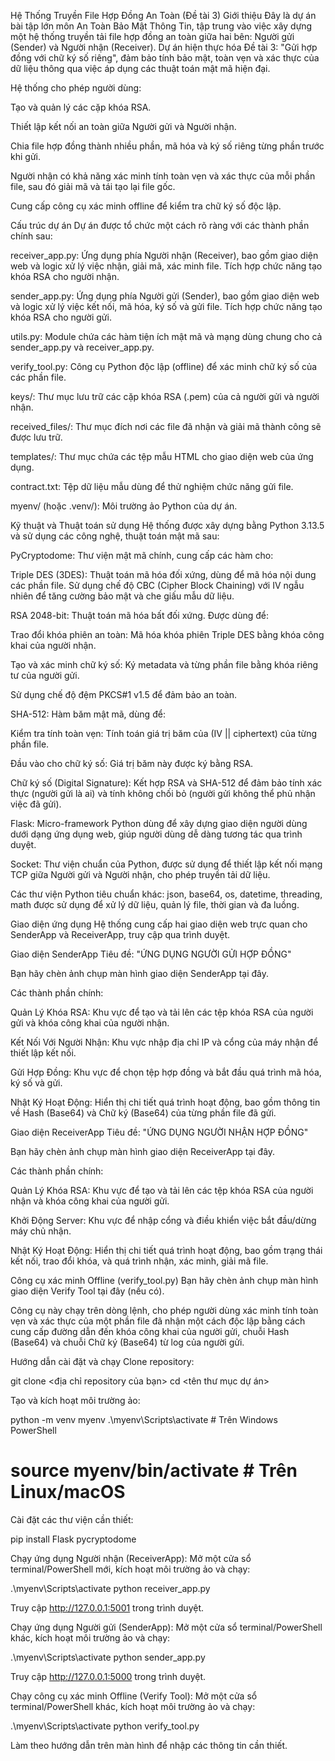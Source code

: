 Hệ Thống Truyền File Hợp Đồng An Toàn (Đề tài 3)
Giới thiệu
Đây là dự án bài tập lớn môn An Toàn Bảo Mật Thông Tin, tập trung vào việc xây dựng một hệ thống truyền tải file hợp đồng an toàn giữa hai bên: Người gửi (Sender) và Người nhận (Receiver). Dự án hiện thực hóa Đề tài 3: "Gửi hợp đồng với chữ ký số riêng", đảm bảo tính bảo mật, toàn vẹn và xác thực của dữ liệu thông qua việc áp dụng các thuật toán mật mã hiện đại.

Hệ thống cho phép người dùng:

Tạo và quản lý các cặp khóa RSA.

Thiết lập kết nối an toàn giữa Người gửi và Người nhận.

Chia file hợp đồng thành nhiều phần, mã hóa và ký số riêng từng phần trước khi gửi.

Người nhận có khả năng xác minh tính toàn vẹn và xác thực của mỗi phần file, sau đó giải mã và tái tạo lại file gốc.

Cung cấp công cụ xác minh offline để kiểm tra chữ ký số độc lập.

Cấu trúc dự án
Dự án được tổ chức một cách rõ ràng với các thành phần chính sau:

receiver_app.py: Ứng dụng phía Người nhận (Receiver), bao gồm giao diện web và logic xử lý việc nhận, giải mã, xác minh file. Tích hợp chức năng tạo khóa RSA cho người nhận.

sender_app.py: Ứng dụng phía Người gửi (Sender), bao gồm giao diện web và logic xử lý việc kết nối, mã hóa, ký số và gửi file. Tích hợp chức năng tạo khóa RSA cho người gửi.

utils.py: Module chứa các hàm tiện ích mật mã và mạng dùng chung cho cả sender_app.py và receiver_app.py.

verify_tool.py: Công cụ Python độc lập (offline) để xác minh chữ ký số của các phần file.

keys/: Thư mục lưu trữ các cặp khóa RSA (.pem) của cả người gửi và người nhận.

received_files/: Thư mục đích nơi các file đã nhận và giải mã thành công sẽ được lưu trữ.

templates/: Thư mục chứa các tệp mẫu HTML cho giao diện web của ứng dụng.

contract.txt: Tệp dữ liệu mẫu dùng để thử nghiệm chức năng gửi file.

myenv/ (hoặc .venv/): Môi trường ảo Python của dự án.

Kỹ thuật và Thuật toán sử dụng
Hệ thống được xây dựng bằng Python 3.13.5 và sử dụng các công nghệ, thuật toán mật mã sau:

PyCryptodome: Thư viện mật mã chính, cung cấp các hàm cho:

Triple DES (3DES): Thuật toán mã hóa đối xứng, dùng để mã hóa nội dung các phần file. Sử dụng chế độ CBC (Cipher Block Chaining) với IV ngẫu nhiên để tăng cường bảo mật và che giấu mẫu dữ liệu.

RSA 2048-bit: Thuật toán mã hóa bất đối xứng. Được dùng để:

Trao đổi khóa phiên an toàn: Mã hóa khóa phiên Triple DES bằng khóa công khai của người nhận.

Tạo và xác minh chữ ký số: Ký metadata và từng phần file bằng khóa riêng tư của người gửi.

Sử dụng chế độ đệm PKCS#1 v1.5 để đảm bảo an toàn.

SHA-512: Hàm băm mật mã, dùng để:

Kiểm tra tính toàn vẹn: Tính toán giá trị băm của (IV || ciphertext) của từng phần file.

Đầu vào cho chữ ký số: Giá trị băm này được ký bằng RSA.

Chữ ký số (Digital Signature): Kết hợp RSA và SHA-512 để đảm bảo tính xác thực (người gửi là ai) và tính không chối bỏ (người gửi không thể phủ nhận việc đã gửi).

Flask: Micro-framework Python dùng để xây dựng giao diện người dùng dưới dạng ứng dụng web, giúp người dùng dễ dàng tương tác qua trình duyệt.

Socket: Thư viện chuẩn của Python, được sử dụng để thiết lập kết nối mạng TCP giữa Người gửi và Người nhận, cho phép truyền tải dữ liệu.

Các thư viện Python tiêu chuẩn khác: json, base64, os, datetime, threading, math được sử dụng để xử lý dữ liệu, quản lý file, thời gian và đa luồng.

Giao diện ứng dụng
Hệ thống cung cấp hai giao diện web trực quan cho SenderApp và ReceiverApp, truy cập qua trình duyệt.

Giao diện SenderApp
Tiêu đề: "ỨNG DỤNG NGƯỜI GỬI HỢP ĐỒNG"

Bạn hãy chèn ảnh chụp màn hình giao diện SenderApp tại đây.

Các thành phần chính:

Quản Lý Khóa RSA: Khu vực để tạo và tải lên các tệp khóa RSA của người gửi và khóa công khai của người nhận.

Kết Nối Với Người Nhận: Khu vực nhập địa chỉ IP và cổng của máy nhận để thiết lập kết nối.

Gửi Hợp Đồng: Khu vực để chọn tệp hợp đồng và bắt đầu quá trình mã hóa, ký số và gửi.

Nhật Ký Hoạt Động: Hiển thị chi tiết quá trình hoạt động, bao gồm thông tin về Hash (Base64) và Chữ ký (Base64) của từng phần file đã gửi.

Giao diện ReceiverApp
Tiêu đề: "ỨNG DỤNG NGƯỜI NHẬN HỢP ĐỒNG"

Bạn hãy chèn ảnh chụp màn hình giao diện ReceiverApp tại đây.

Các thành phần chính:

Quản Lý Khóa RSA: Khu vực để tạo và tải lên các tệp khóa RSA của người nhận và khóa công khai của người gửi.

Khởi Động Server: Khu vực để nhập cổng và điều khiển việc bắt đầu/dừng máy chủ nhận.

Nhật Ký Hoạt Động: Hiển thị chi tiết quá trình hoạt động, bao gồm trạng thái kết nối, trao đổi khóa, và quá trình nhận, xác minh, giải mã file.

Công cụ xác minh Offline (verify_tool.py)
Bạn hãy chèn ảnh chụp màn hình giao diện Verify Tool tại đây (nếu có).

Công cụ này chạy trên dòng lệnh, cho phép người dùng xác minh tính toàn vẹn và xác thực của một phần file đã nhận một cách độc lập bằng cách cung cấp đường dẫn đến khóa công khai của người gửi, chuỗi Hash (Base64) và chuỗi Chữ ký (Base64) từ log của người gửi.

Hướng dẫn cài đặt và chạy
Clone repository:

git clone <địa chỉ repository của bạn>
cd <tên thư mục dự án>

Tạo và kích hoạt môi trường ảo:

python -m venv myenv
.\myenv\Scripts\activate # Trên Windows PowerShell
# source myenv/bin/activate # Trên Linux/macOS

Cài đặt các thư viện cần thiết:

pip install Flask pycryptodome

Chạy ứng dụng Người nhận (ReceiverApp):
Mở một cửa sổ terminal/PowerShell mới, kích hoạt môi trường ảo và chạy:

.\myenv\Scripts\activate
python receiver_app.py

Truy cập http://127.0.0.1:5001 trong trình duyệt.

Chạy ứng dụng Người gửi (SenderApp):
Mở một cửa sổ terminal/PowerShell khác, kích hoạt môi trường ảo và chạy:

.\myenv\Scripts\activate
python sender_app.py

Truy cập http://127.0.0.1:5000 trong trình duyệt.

Chạy công cụ xác minh Offline (Verify Tool):
Mở một cửa sổ terminal/PowerShell khác, kích hoạt môi trường ảo và chạy:

.\myenv\Scripts\activate
python verify_tool.py

Làm theo hướng dẫn trên màn hình để nhập các thông tin cần thiết.
